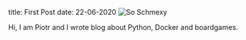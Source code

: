 title: First Post
date: 22-06-2020
![So Schmexy][my_photo]

Hi, I am Piotr and I wrote blog about Python, Docker and
boardgames.


[my_photo]: {static}/images/piotrrybinski.JPG